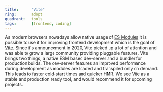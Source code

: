 ```yaml
---
title:      "Vite"
ring:       adopt
quadrant:   tools
tags:       [frontend, coding]
---
```


As modern browsers nowadays allow native usage of [ES Modules](https://developer.mozilla.org/en-US/docs/Web/JavaScript/Guide/Modules) it is possible to use it for improving frontend development which is the goal of [Vite](https://vitejs.dev/guide/why.html).
Since it's announcement in 2020, Vite picked up a lot of attention and was able to grow a large community providing pluggable features. 
Vite brings two things, a native ESM based dev-server and a bundler for production builds.
The dev-server features an improved performance during development as modules are loaded and transpiled only on demand. This leads to faster cold-start times and quicker HMR.
We see Vite as a stable and production ready tool, and would recommend it for upcoming projects.